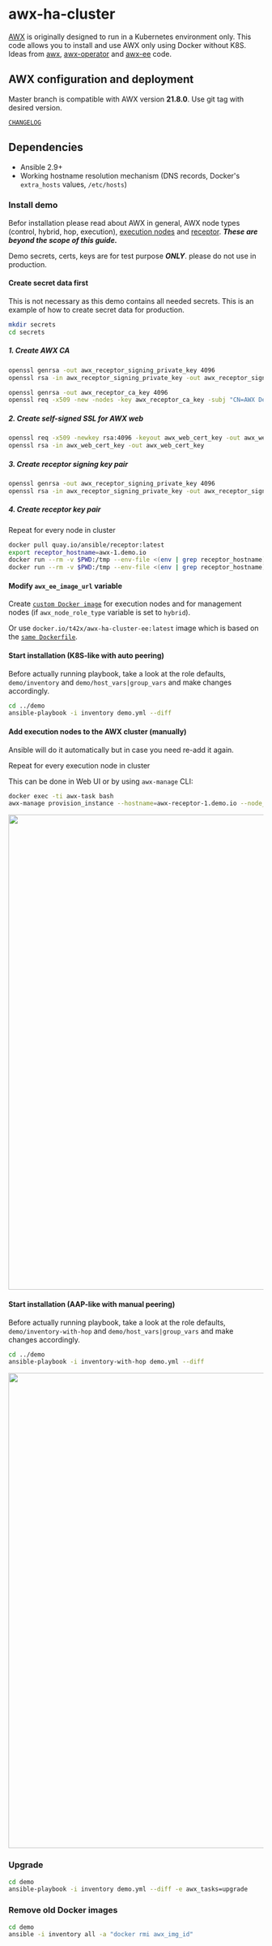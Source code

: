 # awx-ha-cluster

[AWX](https://github.com/ansible/awx) is originally designed to run in a Kubernetes environment only. This code allows you to install and use AWX only using Docker without K8S.
Ideas from [awx](https://github.com/ansible/awx), [awx-operator](https://github.com/ansible/awx-operator) and [awx-ee](https://github.com/ansible/awx-ee) code.

## AWX configuration and deployment

Master branch is compatible with AWX version __21.8.0__. Use git tag with desired version.

[`CHANGELOG`](./CHANGELOG.md)

## Dependencies

- Ansible 2.9+
- Working hostname resolution mechanism (DNS records, Docker's `extra_hosts` values, `/etc/hosts`)

### Install demo

Befor installation please read about AWX in general, AWX node types (control, hybrid, hop, execution), [execution nodes](https://github.com/ansible/awx/blob/devel/docs/execution_nodes.md)
and [receptor](https://github.com/ansible/receptor). ***These are beyond the scope of this guide.***

Demo secrets, certs, keys are for test purpose ***ONLY***. please do not use in production.

#### Create secret data first

This is not necessary as this demo contains all needed secrets. This is an example of how to create secret data for production.

```bash
mkdir secrets
cd secrets
```

##### 1. Create AWX CA

```bash
openssl genrsa -out awx_receptor_signing_private_key 4096
openssl rsa -in awx_receptor_signing_private_key -out awx_receptor_signing_public_key -outform PEM -pubout

openssl genrsa -out awx_receptor_ca_key 4096
openssl req -x509 -new -nodes -key awx_receptor_ca_key -subj "CN=AWX Demo Receptor Root CA" -sha256 -days 3650 -out awx_receptor_ca_crt
```

##### 2. Create self-signed SSL for AWX web

```bash
openssl req -x509 -newkey rsa:4096 -keyout awx_web_cert_key -out awx_web_cert_crt -sha256 -days 365
openssl rsa -in awx_web_cert_key -out awx_web_cert_key
```

##### 3. Create receptor signing key pair

```bash
openssl genrsa -out awx_receptor_signing_private_key 4096
openssl rsa -in awx_receptor_signing_private_key -out awx_receptor_signing_public_key -outform PEM -pubout
```

##### 4. Create receptor key pair

Repeat for every node in cluster

```bash
docker pull quay.io/ansible/receptor:latest
export receptor_hostname=awx-1.demo.io
docker run --rm -v $PWD:/tmp --env-file <(env | grep receptor_hostname) quay.io/ansible/receptor:latest receptor --cert-makereq bits=2048 commonname=$receptor_hostname dnsname=$receptor_hostname nodeid=$receptor_hostname outreq=/tmp/$receptor_hostname.req outkey=/tmp/$receptor_hostname.key
docker run --rm -v $PWD:/tmp --env-file <(env | grep receptor_hostname) quay.io/ansible/receptor:latest receptor --cert-signreq req=/tmp/$receptor_hostname.req cacert=/tmp/awx_receptor_ca_crt cakey=/tmp/awx_receptor_ca_key notbefore=$(date --iso-8601=seconds) notafter=$(date --date="+2 years" --iso-8601=seconds) outcert=/tmp/$receptor_hostname.crt verify=yes
```

#### Modify `awx_ee_image_url` variable

Create [`custom Docker image`](./docker/Dockerfile.awx-ee) for execution nodes and for management nodes (if `awx_node_role_type` variable is set to `hybrid`).

Or use `docker.io/t42x/awx-ha-cluster-ee:latest` image which is based on the [`same Dockerfile`](./docker/Dockerfile.awx-ee).

#### Start installation (K8S-like with auto peering)

Before actually running playbook, take a look at the role defaults, `demo/inventory` and `demo/host_vars|group_vars` and make changes accordingly.

```bash
cd ../demo
ansible-playbook -i inventory demo.yml --diff
```

#### Add execution nodes to the AWX cluster (manually)

Ansible will do it automatically but in case you need re-add it again.

Repeat for every execution node in cluster

This can be done in Web UI or by using `awx-manage` CLI:

```bash
docker exec -ti awx-task bash
awx-manage provision_instance --hostname=awx-receptor-1.demo.io --node_type=execution
```

<img width="936" src="https://user-images.githubusercontent.com/18698204/197206815-92c8440d-e90b-4ef9-a2d7-39304b6af9a0.png">


#### Start installation (AAP-like with manual peering)

Before actually running playbook, take a look at the role defaults, `demo/inventory-with-hop` and `demo/host_vars|group_vars` and make changes accordingly.

```bash
cd ../demo
ansible-playbook -i inventory-with-hop demo.yml --diff
```

<img width="936" src="https://user-images.githubusercontent.com/18698204/201934400-a84d70f2-274a-4d82-8146-9eac19fef477.png">

### Upgrade

```bash
cd demo
ansible-playbook -i inventory demo.yml --diff -e awx_tasks=upgrade
```

### Remove old Docker images

```bash
cd demo
ansible -i inventory all -a "docker rmi awx_img_id"
```
